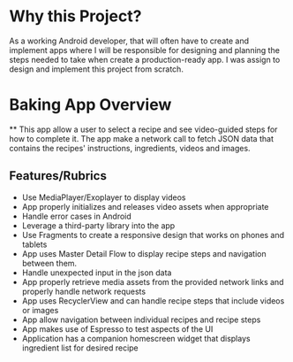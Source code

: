# Why this Project?
  
  As a working Android developer, that will often have to create and implement apps where I will be 
  responsible for designing and planning the steps needed to take when create a production-ready app. 
  I was assign to design and implement this project from scratch.
  
# Baking App Overview

** This app allow a user to select a recipe and see video-guided steps for how to complete it. The app make a network call to fetch JSON 
data that contains the recipes' instructions, ingredients, videos and images.

  
## Features/Rubrics

* Use MediaPlayer/Exoplayer to display videos
* App properly initializes and releases video assets when appropriate
* Handle error cases in Android
* Leverage a third-party library into the app
* Use Fragments to create a responsive design that works on phones and tablets
* App uses Master Detail Flow to display recipe steps and navigation between them.
* Handle unexpected input in the json data
* App properly retrieve media assets from the provided network links and properly handle network requests
* App uses RecyclerView and can handle recipe steps that include videos or images
* App allow navigation between individual recipes and recipe steps
* App makes use of Espresso to test aspects of the UI
* Application has a companion homescreen widget that displays ingredient list for desired recipe



  
  


 

